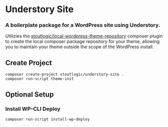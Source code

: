 # Understory Site
### A boilerplate package for a WordPress site using Understory.

Utilizies the [stoutlogic/local-wordpress-theme-repository](https://github.com/StoutLogic/local-wordpress-theme-repository) composer plugin to create the local composer package repository for your theme, allowing you to maintain your theme outside the scope of the WordPress install.

## Create Project
```
composer create-project stoutlogic/understory-site .
composer run-script theme-init
```

## Optional Setup
### Install WP-CLI Deploy
```
composer run-script install-wp-deploy
```